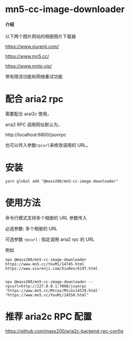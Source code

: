 # mn5-cc-image-downloader

#### 介绍

以下两个图片网站的相册图片下载器

https://www.xiurenji.com/

https://www.mn5.cc/

https://www.mntp.vip/

带有限流功能和网络重试功能

# 配合 aria2 rpc

需要配合 arai2c 使用，

aria2 RPC 调用网址默认为，

http://localhost:6800/jsonrpc

也可以传入参数`rpcurl`来修改调用的 URL。

# 安装

```
yarn global add "@masx200/mn5-cc-image-downloader"
```

# 使用方法

命令行模式支持多个相册的 URL 参数传入

必选参数: 多个相册的 URL

可选参数 `rpcurl` : 指定调用 aria2 rpc 的 URL

例如

```
npx @masx200/mn5-cc-image-downloader https://www.mn5.cc/YouMi/14745.html https://www.xiurenji.com/XiuRen/6197.html

```

```shell

npx @masx200/mn5-cc-image-downloader --rpcurl=http://127.0.0.1:7000/jsonrpc   'https://www.mn5.cc/Mtcos/Mtcos14529.html' "https://www.mn5.cc/YouMi/14550.html"

```

# 推荐 aria2c RPC 配置

https://github.com/masx200/aria2c-backend-rpc-config
